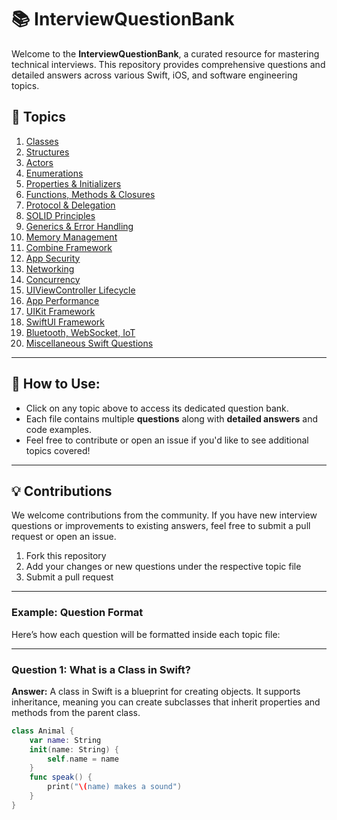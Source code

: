 # 📚 InterviewQuestionBank

Welcome to the **InterviewQuestionBank**, a curated resource for mastering technical interviews. This repository provides comprehensive questions and detailed answers across various Swift, iOS, and software engineering topics.

## 📁 Topics

1. [Classes](./topics/Classes.md)
2. [Structures](./topics/Structures.md)
3. [Actors](./topics/Actors.md)
4. [Enumerations](./topics/Enumerations.md)
5. [Properties & Initializers](./topics/Properties_Initializers.md)
6. [Functions, Methods & Closures](./topics/Functions_Methods_Closures.md)
7. [Protocol & Delegation](./topics/Protocol_Delegation.md)
8. [SOLID Principles](./topics/SOLID_Principles.md)
9. [Generics & Error Handling](./topics/Generics_ErrorHandling.md)
10. [Memory Management](./topics/Memory_Management.md)
11. [Combine Framework](./topics/Combine_Framework.md)
12. [App Security](./topics/App_Security.md)
13. [Networking](./topics/Networking.md)
14. [Concurrency](./topics/Concurrency.md)
15. [UIViewController Lifecycle](./topics/UIViewController_Lifecycle.md)
16. [App Performance](./topics/App_Performance.md)
17. [UIKit Framework](./topics/UIKit_Framework.md)
18. [SwiftUI Framework](./topics/SwiftUI_Framework.md)
19. [Bluetooth, WebSocket, IoT](./topics/Bluetooth_WebSocket_IoT.md)
20. [Miscellaneous Swift Questions](./topics/Miscellaneous.md)

---

## 📝 How to Use:

- Click on any topic above to access its dedicated question bank.
- Each file contains multiple **questions** along with **detailed answers** and code examples.
- Feel free to contribute or open an issue if you'd like to see additional topics covered!

---

## 💡 Contributions

We welcome contributions from the community. If you have new interview questions or improvements to existing answers, feel free to submit a pull request or open an issue.

1. Fork this repository
2. Add your changes or new questions under the respective topic file
3. Submit a pull request

---

### Example: Question Format

Here’s how each question will be formatted inside each topic file:

---

### Question 1: What is a Class in Swift?

**Answer:**
A class in Swift is a blueprint for creating objects. It supports inheritance, meaning you can create subclasses that inherit properties and methods from the parent class.

```swift
class Animal {
    var name: String
    init(name: String) {
        self.name = name
    }
    func speak() {
        print("\(name) makes a sound")
    }
}
